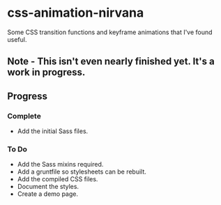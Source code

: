 css-animation-nirvana
=====================

Some CSS transition functions and keyframe animations that I've found useful.

## Note - This isn't even nearly finished yet. It's a work in progress.

## Progress

### Complete
* Add the initial Sass files.

### To Do
* Add the Sass mixins required.
* Add a gruntfile so stylesheets can be rebuilt.
* Add the compiled CSS files.
* Document the styles.
* Create a demo page.